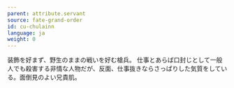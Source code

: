 ```yaml
---
parent: attribute.servant
source: fate-grand-order
id: cu-chulainn
language: ja
weight: 0
---
```


装飾を好まず、野生のままの戦いを好む槍兵。
仕事とあらば口封じとして一般人でも殺害する非情な人物だが、反面、仕事抜きならさっぱりした気質をしている。面倒見のよい兄貴肌。
